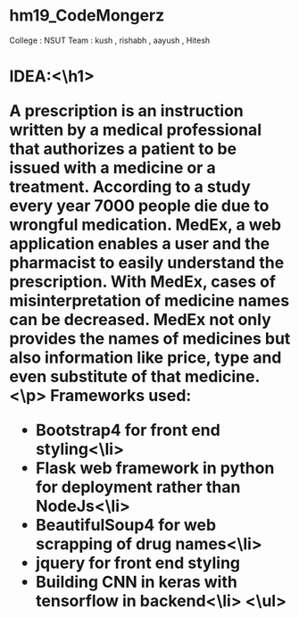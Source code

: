 # hm19_CodeMongerz
College : NSUT
Team : kush , rishabh , aayush , Hitesh
<h1>IDEA:<\h1><br>
<p>
A prescription is an instruction written by a
medical professional that authorizes a patient to
be issued with a medicine or a treatment.
According to a study every year 7000 people die
due to wrongful medication. MedEx, a web
application enables a user and the pharmacist to
easily understand the prescription. With MedEx,
cases of misinterpretation of medicine names can
be decreased. MedEx not only provides the names
of medicines but also information like price, type 
and even substitute of that medicine.
<\p>
Frameworks used:
<ul>
  <li> Bootstrap4 for front end styling<\li>
  <li> Flask web framework in python for deployment rather than NodeJs<\li>
  <li> BeautifulSoup4 for web scrapping of drug names<\li>
  <li> jquery for front end styling</li>
  <li> Building CNN in keras with tensorflow in backend<\li>
<\ul>
